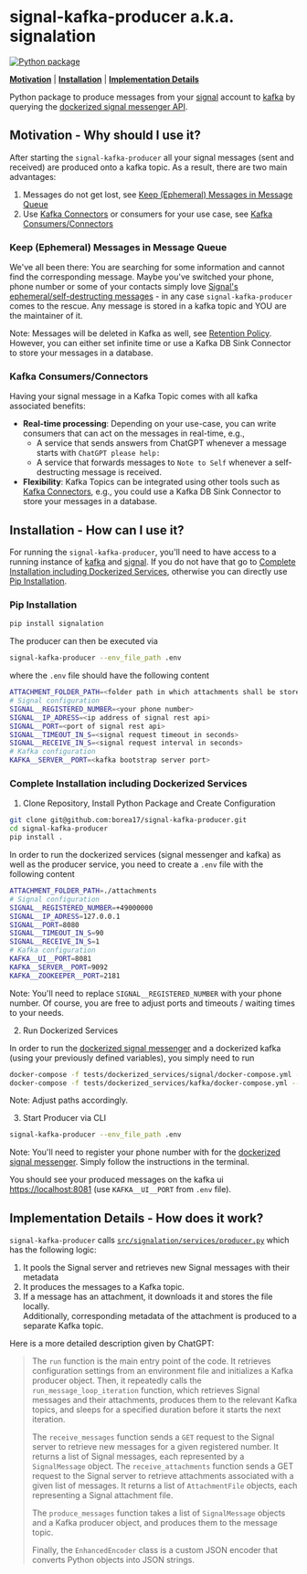 # signal-kafka-producer a.k.a. signalation
[![Python package](https://github.com/borea17/signal-kafka-producer/actions/workflows/python-package.yml/badge.svg?branch=main)](https://github.com/borea17/signal-kafka-producer/actions/workflows/python-package.yml)

**[Motivation](https://github.com/borea17/signal-kafka-producer#motivation---why-should-i-use-it)** | **[Installation](https://github.com/borea17/signal-kafka-producer#installation---how-can-i-use-it)** | **[Implementation Details](https://github.com/borea17/signal-kafka-producer#implementation-details---how-does-it-work)**

Python package to produce messages from your [signal](https://signal.org/) account to [kafka](https://kafka.apache.org/)
by querying the [dockerized signal messenger API](https://github.com/bbernhard/signal-cli-rest-api).

## Motivation - Why should I use it?

After starting the `signal-kafka-producer` all your signal messages (sent and received) are produced onto a kafka topic.
As a result, there are two main advantages:

1. Messages do not get lost, see [Keep (Ephemeral) Messages in Message Queue](https://github.com/borea17/signal-kafka-producer#keep-ephemeral-messages-in-message-queue)
2. Use [Kafka Connectors](https://docs.confluent.io/kafka-connectors/self-managed/kafka_connectors.html) or consumers for your use case, see [Kafka Consumers/Connectors](https://github.com/borea17/signal-kafka-producer#kafka-consumersconnectors)

### Keep (Ephemeral) Messages in Message Queue

We've all been there: You are searching for some information and cannot find the corresponding message.
Maybe you've switched your phone, phone number or some of your contacts simply love [Signal's ephemeral/self-destructing messages](https://signal.org/blog/disappearing-by-default/) - in any case `signal-kafka-producer` comes to the rescue. Any message is stored
in a kafka topic and YOU are the maintainer of it.

Note: Messages will be deleted in Kafka as well, see [Retention Policy](https://www.conduktor.io/kafka/kafka-topic-configuration-log-retention/).
However, you can either set infinite time or use a Kafka DB Sink Connector to store your messages in a database.

### Kafka Consumers/Connectors

Having your signal message in a Kafka Topic comes with all kafka associated benefits:

- **Real-time processing**:
  Depending on your use-case, you can write consumers that can act on the messages in real-time, e.g.,
  - A service that sends answers from ChatGPT whenever a message starts with `ChatGPT please help:`
  - A service that forwards messages to `Note to Self` whenever a self-destructing message is received.
- **Flexibility**:
  Kafka Topics can be integrated using other tools such as
  [Kafka Connectors](https://docs.confluent.io/kafka-connectors/self-managed/kafka_connectors.html), e.g.,
  you could use a Kafka DB Sink Connector to store your messages in a database.

## Installation - How can I use it?

For running the `signal-kafka-producer`, you'll need to have access to a running instance of [kafka](https://kafka.apache.org/)
and [signal](https://github.com/bbernhard/signal-cli-rest-api). If you do not have that go to
[Complete Installation including Dockerized Services](https://github.com/borea17/signal-kafka-producer#complete-installation-including-dockerized-services),
otherwise you can directly use [Pip Installation](https://github.com/borea17/signal-kafka-producer#pip-installation).

### Pip Installation

```bash
pip install signalation
```

The producer can then be executed via

```bash
signal-kafka-producer --env_file_path .env
```

where the `.env` file should have the following content

```bash
ATTACHMENT_FOLDER_PATH=<folder path in which attachments shall be stored>
# Signal configuration
SIGNAL__REGISTERED_NUMBER=<your phone number>
SIGNAL__IP_ADRESS=<ip address of signal rest api>
SIGNAL__PORT=<port of signal rest api>
SIGNAL__TIMEOUT_IN_S=<signal request timeout in seconds>
SIGNAL__RECEIVE_IN_S=<signal request interval in seconds>
# Kafka configuration
KAFKA__SERVER__PORT=<kafka bootstrap server port>
```

### Complete Installation including Dockerized Services

1. Clone Repository, Install Python Package and Create Configuration

```bash
git clone git@github.com:borea17/signal-kafka-producer.git
cd signal-kafka-producer
pip install .
```

In order to run the dockerized services (signal messenger and kafka) as well as the producer service,
you need to create a `.env` file with the following content

```bash
ATTACHMENT_FOLDER_PATH=./attachments
# Signal configuration
SIGNAL__REGISTERED_NUMBER=+49000000
SIGNAL__IP_ADRESS=127.0.0.1
SIGNAL__PORT=8080
SIGNAL__TIMEOUT_IN_S=90
SIGNAL__RECEIVE_IN_S=1
# Kafka configuration
KAFKA__UI__PORT=8081
KAFKA__SERVER__PORT=9092
KAFKA__ZOOKEEPER__PORT=2181
```

Note: You'll need to replace `SIGNAL__REGISTERED_NUMBER` with your phone number. Of course, you are free to adjust
ports and timeouts / waiting times to your needs.

2. Run Dockerized Services

In order to run the [dockerized signal messenger](https://github.com/bbernhard/signal-cli-rest-api) and a dockerized kafka
(using your previously defined variables), you simply need to run

```bash
docker-compose -f tests/dockerized_services/signal/docker-compose.yml --env-file .env up -d
docker-compose -f tests/dockerized_services/kafka/docker-compose.yml --env-file .env up -d
```

Note: Adjust paths accordingly.

3. Start Producer via CLI

```bash
signal-kafka-producer --env_file_path .env
```

Note: You'll need to register your phone number with for the
[dockerized signal messenger](https://github.com/bbernhard/signal-cli-rest-api). Simply follow the instructions
in the terminal.

You should see your produced messages on the kafka ui [https://localhost:8081](https://localhost:8081)
(use `KAFKA__UI__PORT` from `.env` file).

## Implementation Details - How does it work?

`signal-kafka-producer` calls [`src/signalation/services/producer.py`](https://github.com/borea17/signal-kafka-producer/blob/main/src/signalation/services/producer.py) which has the following logic:

1. It pools the Signal server and retrieves new Signal messages with their metadata
2. It produces the messages to a Kafka topic.
3. If a message has an attachment, it downloads it and stores the file locally.  
   Additionally, corresponding metadata of the attachment is produced to a separate Kafka topic.

Here is a more detailed description given by ChatGPT:

> The `run` function is the main entry point of the code. It retrieves configuration settings from an environment file
> and initializes a Kafka producer object. Then, it repeatedly calls the `run_message_loop_iteration` function,
> which retrieves Signal messages and their attachments, produces them to the relevant Kafka topics, and sleeps for
> a specified duration before it starts the next iteration.
>
> The `receive_messages` function sends a `GET` request to the Signal server to retrieve new messages for a
> given registered number. It returns a list of Signal messages, each represented by a `SignalMessage` object.
> The `receive_attachments` function sends a GET request to the Signal server to retrieve attachments associated
> with a given list of messages. It returns a list of `AttachmentFile` objects, each representing a Signal attachment file.
>
> The `produce_messages` function takes a list of `SignalMessage` objects and a Kafka producer object,
> and produces them to the message topic.
>
> Finally, the `EnhancedEncoder` class is a custom JSON encoder that converts Python objects into JSON strings.

